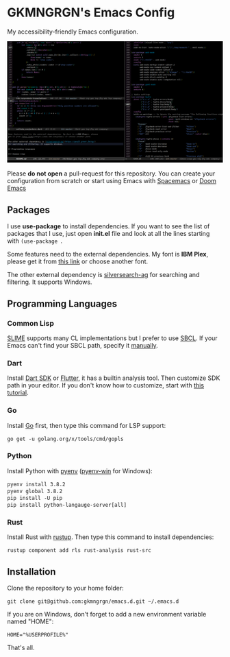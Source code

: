 # GKMNGRGN's Emacs Config

My accessibility-friendly Emacs configuration.

![](data/interface.png)

Please **do not open** a pull-request for this repository. You can create your
configuration from scratch or start using Emacs with
[Spacemacs](https://www.spacemacs.org/) or [Doom
Emacs](https://github.com/hlissner/doom-emacs)

## Packages

I use **use-package** to install dependencies. If you want to see the list of
packages that I use, just open **init.el** file and look at all the lines
starting with `(use-package `.

Some features need to the external dependencies. My font is **IBM Plex**, please
get it from [this link](https://www.ibm.com/plex/) or choose another font.

The other external dependency is [silversearch-ag](https://geoff.greer.fm/ag/)
for searching and filtering. It supports Windows.

## Programming Languages

### Common Lisp

[SLIME](https://common-lisp.net/project/slime/) supports many CL implementations
but I prefer to use [SBCL](http://www.sbcl.org/). If your Emacs can't find your
SBCL path, specify it
[manually](http://ergoemacs.org/emacs/emacs_custom_system.html).

### Dart

Install [Dart SDK](https://dart.dev/) or [Flutter](https://flutter.dev/), it has
a builtin analysis tool. Then customize SDK path in your editor. If you don't
know how to customize, start with [this
tutorial](http://ergoemacs.org/emacs/emacs_custom_system.html).

### Go

Install [Go](https://go.dev/) first, then type this command for LSP support:

```shell
go get -u golang.org/x/tools/cmd/gopls
```

### Python

Install Python with [pyenv](https://github.com/pyenv/pyenv-installer)
([pyenv-win](https://github.com/pyenv-win/pyenv-win) for Windows):

```shell
pyenv install 3.8.2
pyenv global 3.8.2
pip install -U pip
pip install python-langauge-server[all]
```

### Rust

Install Rust with [rustup](https://rustup.rs/). Then type this command to
install dependencies:

```shell
rustup component add rls rust-analysis rust-src
```

## Installation

Clone the repository to your home folder:

```shell
git clone git@github.com:gkmngrgn/emacs.d.git ~/.emacs.d
```

If you are on Windows, don't forget to add a new environment variable named
"HOME":

```
HOME="%USERPROFILE%"
```

That's all.
